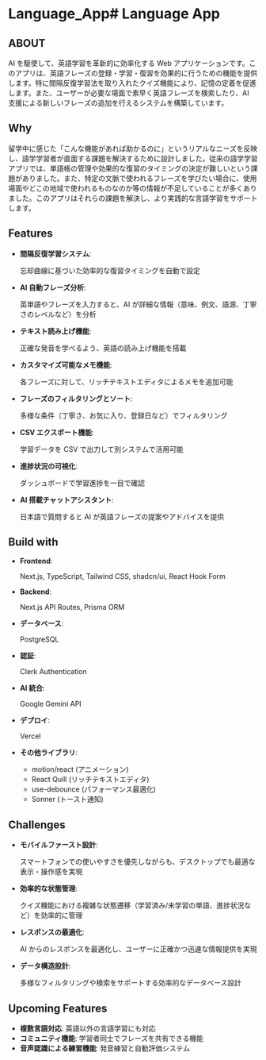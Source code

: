 # Language_App# Language App

## ABOUT

AI を駆使して、英語学習を革新的に効率化する Web アプリケーションです。このアプリは、英語フレーズの登録・学習・復習を効果的に行うための機能を提供します。特に間隔反復学習法を取り入れたクイズ機能により、記憶の定着を促進します。また、ユーザーが必要な場面で素早く英語フレーズを検索したり、AI 支援による新しいフレーズの追加を行えるシステムを構築しています。

## Why

留学中に感じた「こんな機能があれば助かるのに」というリアルなニーズを反映し、語学学習者が直面する課題を解決するために設計しました。従来の語学学習アプリでは、単語帳の管理や効果的な復習のタイミングの決定が難しいという課題がありました。また、特定の文脈で使われるフレーズを学びたい場合に、使用場面やどこの地域で使われるものなのか等の情報が不足していることが多くありました。このアプリはそれらの課題を解決し、より実践的な言語学習をサポートします。

## Features

- **間隔反復学習システム**:

  忘却曲線に基づいた効率的な復習タイミングを自動で設定

- **AI 自動フレーズ分析**:

  英単語やフレーズを入力すると、AI が詳細な情報（意味、例文、語源、丁寧さのレベルなど）を分析

- **テキスト読み上げ機能**:

  正確な発音を学べるよう、英語の読み上げ機能を搭載

- **カスタマイズ可能なメモ機能**:

  各フレーズに対して、リッチテキストエディタによるメモを追加可能

- **フレーズのフィルタリングとソート**:

  多様な条件（丁寧さ、お気に入り、登録日など）でフィルタリング

- **CSV エクスポート機能**:

  学習データを CSV で出力して別システムで活用可能

- **進捗状況の可視化**:

  ダッシュボードで学習進捗を一目で確認

- **AI 搭載チャットアシスタント**:

  日本語で質問すると AI が英語フレーズの提案やアドバイスを提供

## Build with

- **Frontend**:

  Next.js, TypeScript, Tailwind CSS, shadcn/ui, React Hook Form

- **Backend**:

  Next.js API Routes, Prisma ORM

- **データベース**:

  PostgreSQL

- **認証**:

  Clerk Authentication

- **AI 統合**:

  Google Gemini API

- **デプロイ**:

  Vercel

- **その他ライブラリ**:
  - motion/react (アニメーション)
  - React Quill (リッチテキストエディタ)
  - use-debounce (パフォーマンス最適化)
  - Sonner (トースト通知)

## Challenges

- **モバイルファースト設計**:

  スマートフォンでの使いやすさを優先しながらも、デスクトップでも最適な表示・操作感を実現

- **効率的な状態管理**:

  クイズ機能における複雑な状態遷移（学習済み/未学習の単語、進捗状況など）を効率的に管理

- **レスポンスの最適化**:

  AI からのレスポンスを最適化し、ユーザーに正確かつ迅速な情報提供を実現

- **データ構造設計**:

  多様なフィルタリングや検索をサポートする効率的なデータベース設計

## Upcoming Features

- **複数言語対応**: 英語以外の言語学習にも対応
- **コミュニティ機能**: 学習者同士でフレーズを共有できる機能
- **音声認識による練習機能**: 発音練習と自動評価システム
